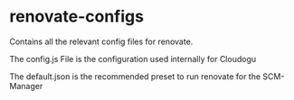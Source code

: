 # renovate-configs

Contains all the relevant config files for renovate.

The config.js File is the configuration used internally for Cloudogu

The default.json is the recommended preset to run renovate for the SCM-Manager